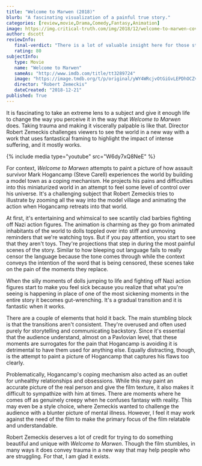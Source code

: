 ```yaml
---
title: "Welcome to Marwen (2018)"
blurb: "A fascinating visualization of a painful true story."
categories: [review,movie,Drama,Comedy,Fantasy,Animation]
image: https://img.critical-truth.com/img/2018/12/welcome-to-marwen-cover.jpg
author: dscott
reviewInfo:
   final-verdict: "There is a lot of valuable insight here for those struggling with trauma."
   rating: 80
subjectInfo:
   type: Movie
   name: "Welcome to Marwen"
   sameAs: "http://www.imdb.com/title/tt3289724"
   image: "https://image.tmdb.org/t/p/original/yWY4WRcjvOtGiGvLEPDhOCZvBn.jpg"
   director: "Robert Zemeckis"
   dateCreated: "2018-12-21"
published: True
---
```



It is fascinating to take an extreme lens to a subject and give it enough life to change the way you perceive it in the way that *Welcome to Marwen* does. Taking trauma and making it viscerally palpable is like that. Director Robert Zemeckis challenges viewers to see the world in a new way with a work that uses fantastical framing to highlight the impact of intense suffering, and it mostly works. 

{% include media type="youtube" src="W6dy7xQ8NeE" %}

For context, *Welcome to Marwen* attempts to paint a picture of how assault survivor Mark Hogancamp (Steve Carell) experiences the world by building a model town as a coping mechanism. He projects his pains and difficulties into this miniaturized world in an attempt to feel some level of control over his universe. It's a challenging subject that Robert Zemeckis tries to illustrate by zooming all the way into the model village and animating the action when Hogancamp retreats into that world.

At first, it's entertaining and whimsical to see scantily clad barbies fighting off Nazi action figures. The animation is charming as they go from animated inhabitants of the world to dolls toppled over into stiff and unmoving reminders that we're watching toys. But if you pay attention, you start to see that they aren't toys. They're projections that step in during the most painful scenes of the story. Similar to how bleeping out language fails to really censor the language because the tone comes through while the context conveys the intention of the word that is being censored, these scenes take on the pain of the moments they replace. 

When the silly moments of dolls jumping to life and fighting off Nazi action figures start to make you feel sick because you realize that what you're seeing is happening in place of one of the most sickening moments in the entire story it becomes gut-wrenching.  It's a gradual transition and it is fantastic when it works. 

There are a couple of elements that hold it back. The main stumbling block is that the transitions aren't consistent. They're overused and often used purely for storytelling and communicating backstory. Since it's essential that the audience understand, almost on a Pavlovian level, that these moments are surrogates for the pain that Hogancamp is avoiding it is detrimental to have them used for anything else. Equally distracting, though, is the attempt to paint a picture of Hogancamp that captures his flaws too clearly.

Problematically, Hogancamp's coping mechanism also acted as an outlet for unhealthy relationships and obsessions. While this may paint an accurate picture of the real person and give the film texture, it also makes it difficult to sympathize with him at times. There are moments where he comes off as genuinely creepy when he confuses fantasy with reality. This may even be a style choice, where Zemeckis wanted to challenge the audience with a blunter picture of mental illness. However, I feel it may work against the need of the film to make the primary focus of the film relatable and understandable. 

Robert Zemeckis deserves a lot of credit for trying to do something beautiful and unique with *Welcome to Marwen*.  Though the film stumbles, in many ways it does convey trauma in a new way that may help people who are struggling. For that, I am glad it exists.  